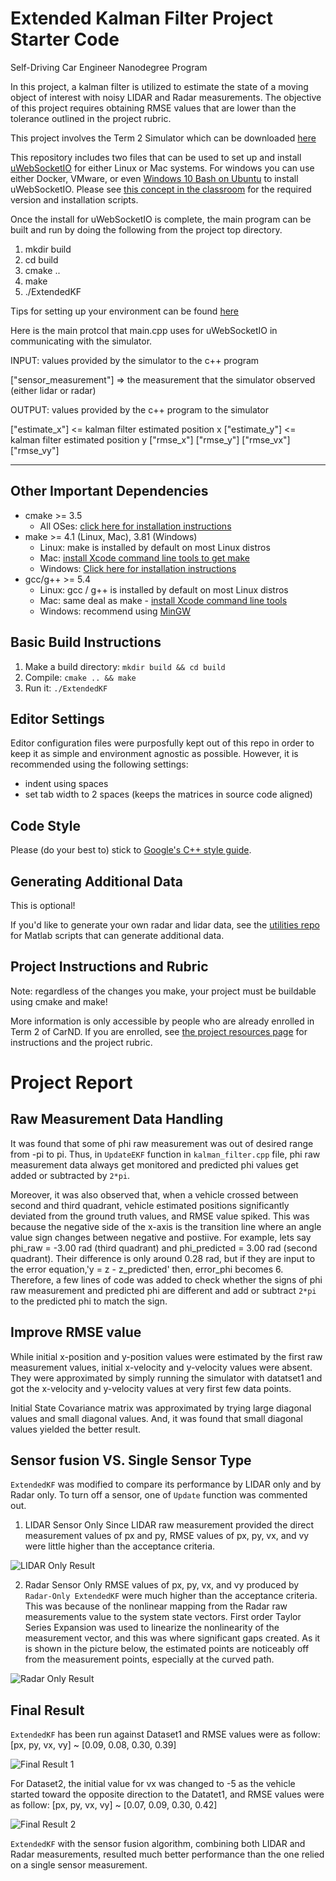 # Extended Kalman Filter Project Starter Code
Self-Driving Car Engineer Nanodegree Program

In this project, a kalman filter is utilized to estimate the state of a moving object of interest with noisy LIDAR and Radar measurements. The objective of this project requires obtaining RMSE values that are lower than the tolerance outlined in the project rubric. 

This project involves the Term 2 Simulator which can be downloaded [here](https://github.com/udacity/self-driving-car-sim/releases)

This repository includes two files that can be used to set up and install [uWebSocketIO](https://github.com/uWebSockets/uWebSockets) for either Linux or Mac systems. For windows you can use either Docker, VMware, or even [Windows 10 Bash on Ubuntu](https://www.howtogeek.com/249966/how-to-install-and-use-the-linux-bash-shell-on-windows-10/) to install uWebSocketIO. Please see [this concept in the classroom](https://classroom.udacity.com/nanodegrees/nd013/parts/40f38239-66b6-46ec-ae68-03afd8a601c8/modules/0949fca6-b379-42af-a919-ee50aa304e6a/lessons/f758c44c-5e40-4e01-93b5-1a82aa4e044f/concepts/16cf4a78-4fc7-49e1-8621-3450ca938b77) for the required version and installation scripts.

Once the install for uWebSocketIO is complete, the main program can be built and run by doing the following from the project top directory.

1. mkdir build
2. cd build
3. cmake ..
4. make
5. ./ExtendedKF

Tips for setting up your environment can be found [here](https://classroom.udacity.com/nanodegrees/nd013/parts/40f38239-66b6-46ec-ae68-03afd8a601c8/modules/0949fca6-b379-42af-a919-ee50aa304e6a/lessons/f758c44c-5e40-4e01-93b5-1a82aa4e044f/concepts/23d376c7-0195-4276-bdf0-e02f1f3c665d)

Here is the main protcol that main.cpp uses for uWebSocketIO in communicating with the simulator.

INPUT: values provided by the simulator to the c++ program

["sensor_measurement"] => the measurement that the simulator observed (either lidar or radar)


OUTPUT: values provided by the c++ program to the simulator

["estimate_x"] <= kalman filter estimated position x
["estimate_y"] <= kalman filter estimated position y
["rmse_x"]
["rmse_y"]
["rmse_vx"]
["rmse_vy"]

---

## Other Important Dependencies

* cmake >= 3.5
  * All OSes: [click here for installation instructions](https://cmake.org/install/)
* make >= 4.1 (Linux, Mac), 3.81 (Windows)
  * Linux: make is installed by default on most Linux distros
  * Mac: [install Xcode command line tools to get make](https://developer.apple.com/xcode/features/)
  * Windows: [Click here for installation instructions](http://gnuwin32.sourceforge.net/packages/make.htm)
* gcc/g++ >= 5.4
  * Linux: gcc / g++ is installed by default on most Linux distros
  * Mac: same deal as make - [install Xcode command line tools](https://developer.apple.com/xcode/features/)
  * Windows: recommend using [MinGW](http://www.mingw.org/)

## Basic Build Instructions

1. Make a build directory: `mkdir build && cd build`
2. Compile: `cmake .. && make` 
3. Run it: `./ExtendedKF `

## Editor Settings

Editor configuration files were purposfully kept out of this repo in order to
keep it as simple and environment agnostic as possible. However, it is recommended
using the following settings:

* indent using spaces
* set tab width to 2 spaces (keeps the matrices in source code aligned)

## Code Style

Please (do your best to) stick to [Google's C++ style guide](https://google.github.io/styleguide/cppguide.html).

## Generating Additional Data

This is optional!

If you'd like to generate your own radar and lidar data, see the
[utilities repo](https://github.com/udacity/CarND-Mercedes-SF-Utilities) for
Matlab scripts that can generate additional data.

## Project Instructions and Rubric

Note: regardless of the changes you make, your project must be buildable using
cmake and make!

More information is only accessible by people who are already enrolled in Term 2
of CarND. If you are enrolled, see [the project resources page](https://classroom.udacity.com/nanodegrees/nd013/parts/40f38239-66b6-46ec-ae68-03afd8a601c8/modules/0949fca6-b379-42af-a919-ee50aa304e6a/lessons/f758c44c-5e40-4e01-93b5-1a82aa4e044f/concepts/382ebfd6-1d55-4487-84a5-b6a5a4ba1e47)
for instructions and the project rubric.

[//]: # (Image References)

[final_result1]: ./report_images/Final_Result_Dataset1.png "final_result1"
[final_result2]: ./report_images/Final_Result_Dataset2.png "final_result2"
[lidar_only]: ./report_images/LIDAR_only_result.png "lidar_only"
[radar_only]: ./report_images/Radar_only_result.png "radar_only"

# Project Report
## Raw Measurement Data Handling
It was found that some of phi raw measurement was out of desired range from -pi to pi. Thus, in `UpdateEKF` function in `kalman_filter.cpp` file, phi raw measurement data always get monitored and predicted phi values get added or subtracted by `2*pi`.

Moreover, it was also observed that, when a vehicle crossed between second and third quadrant, vehicle estimated positions significantly deviated from the ground truth values, and RMSE value spiked. This was because the negative side of the x-axis is the transition line where an angle value sign changes between negative and postiive. For example, lets say phi_raw = -3.00 rad (third quadrant) and phi_predicted = 3.00 rad (second quadrant). Their difference is only around 0.28 rad, but if they are input to the error equation,'y = z - z_predicted' then, error_phi becomes 6. Therefore, a few lines of code was added to check whether the signs of phi raw measurement and predicted phi are different and add or subtract `2*pi` to the predicted phi to match the sign.

## Improve RMSE value
While initial x-position and y-position values were estimated by the first raw measurement values, initial x-velocity and y-velocity values
were absent. 
They were approximated by simply running the simulator with datatset1 and got the x-velocity and y-velocity values at very first few data points. 

Initial State Covariance matrix was approximated by trying large diagonal values and small diagonal values. And, it was found that small diagonal values yielded the better result.

## Sensor fusion VS. Single Sensor Type
`ExtendedKF` was modified to compare its performance by LIDAR only and by Radar only. To turn off a sensor, one of `Update` function was commented out.

1. LIDAR Sensor Only
Since LIDAR raw measurement provided the direct measurement values of px and py, RMSE values of px, py, vx, and vy were little higher than the acceptance criteria.

![LIDAR Only Result][lidar_only]

2. Radar Sensor Only
RMSE values of px, py, vx, and vy produced by `Radar-Only ExtendedKF` were much higher than the acceptance criteria. This was because of the nonlinear mapping from the Radar raw measurements value to the system state vectors. First order Taylor Series Expansion was used to linearize the nonlinearity of the measurement vector, and this was where significant gaps created. As it is shown in the picture below, the estimated points are noticeably off from the measurement points, especially at the curved path.

![Radar Only Result][radar_only]

## Final Result

`ExtendedKF` has been run against Dataset1 and RMSE values were as follow:
[px, py, vx, vy] ~ [0.09, 0.08, 0.30, 0.39]

![Final Result 1][final_result1]

For Dataset2, the initial value for vx was changed to -5 as the vehicle started toward the opposite direction to the Datatet1, and RMSE values were as follow:
[px, py, vx, vy] ~ [0.07, 0.09, 0.30, 0.42]

![Final Result 2][final_result2]

`ExtendedKF` with the sensor fusion algorithm, combining both LIDAR and Radar measurements, resulted much better performance than the one relied on a single sensor measurement. 